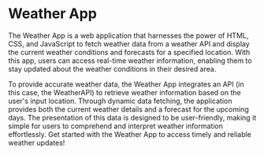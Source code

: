 # Weather App

The Weather App is a web application that harnesses the power of HTML, CSS, and JavaScript to fetch weather data from a weather API and display the current weather conditions and forecasts for a specified location. With this app, users can access real-time weather information, enabling them to stay updated about the weather conditions in their desired area.

To provide accurate weather data, the Weather App integrates an API (in this case, the WeatherAPI) to retrieve weather information based on the user's input location. Through dynamic data fetching, the application provides both the current weather details and a forecast for the upcoming days. The presentation of this data is designed to be user-friendly, making it simple for users to comprehend and interpret weather information effortlessly. Get started with the Weather App to access timely and reliable weather updates!
